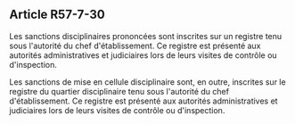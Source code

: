 Article R57-7-30
----
Les sanctions disciplinaires prononcées sont inscrites sur un registre tenu sous
l'autorité du chef d'établissement. Ce registre est présenté aux autorités
administratives et judiciaires lors de leurs visites de contrôle ou
d'inspection.

Les sanctions de mise en cellule disciplinaire sont, en outre, inscrites sur le
registre du quartier disciplinaire tenu sous l'autorité du chef d'établissement.
Ce registre est présenté aux autorités administratives et judiciaires lors de
leurs visites de contrôle ou d'inspection.
